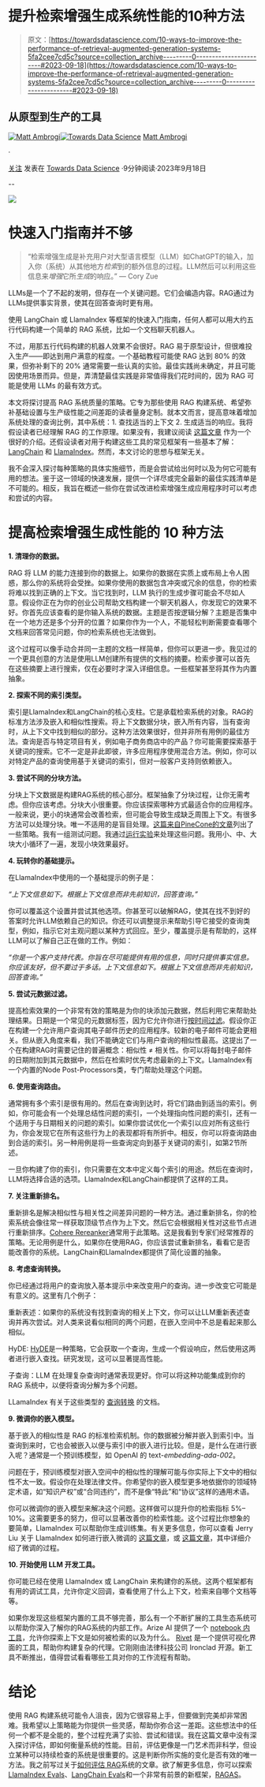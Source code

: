# 提升检索增强生成系统性能的10种方法

> 原文：[https://towardsdatascience.com/10-ways-to-improve-the-performance-of-retrieval-augmented-generation-systems-5fa2cee7cd5c?source=collection_archive---------0-----------------------#2023-09-18](https://towardsdatascience.com/10-ways-to-improve-the-performance-of-retrieval-augmented-generation-systems-5fa2cee7cd5c?source=collection_archive---------0-----------------------#2023-09-18)

## 从原型到生产的工具

[](https://mattambrogi.medium.com/?source=post_page-----5fa2cee7cd5c--------------------------------)[![Matt Ambrogi](../Images/60aec1bdc756f49ecf556056ab82f950.png)](https://mattambrogi.medium.com/?source=post_page-----5fa2cee7cd5c--------------------------------)[](https://towardsdatascience.com/?source=post_page-----5fa2cee7cd5c--------------------------------)[![Towards Data Science](../Images/a6ff2676ffcc0c7aad8aaf1d79379785.png)](https://towardsdatascience.com/?source=post_page-----5fa2cee7cd5c--------------------------------) [Matt Ambrogi](https://mattambrogi.medium.com/?source=post_page-----5fa2cee7cd5c--------------------------------)

·

[关注](https://medium.com/m/signin?actionUrl=https%3A%2F%2Fmedium.com%2F_%2Fsubscribe%2Fuser%2F1e23ad8f92c5&operation=register&redirect=https%3A%2F%2Ftowardsdatascience.com%2F10-ways-to-improve-the-performance-of-retrieval-augmented-generation-systems-5fa2cee7cd5c&user=Matt+Ambrogi&userId=1e23ad8f92c5&source=post_page-1e23ad8f92c5----5fa2cee7cd5c---------------------post_header-----------) 发表在 [Towards Data Science](https://towardsdatascience.com/?source=post_page-----5fa2cee7cd5c--------------------------------) ·9分钟阅读·2023年9月18日[](https://medium.com/m/signin?actionUrl=https%3A%2F%2Fmedium.com%2F_%2Fvote%2Ftowards-data-science%2F5fa2cee7cd5c&operation=register&redirect=https%3A%2F%2Ftowardsdatascience.com%2F10-ways-to-improve-the-performance-of-retrieval-augmented-generation-systems-5fa2cee7cd5c&user=Matt+Ambrogi&userId=1e23ad8f92c5&source=-----5fa2cee7cd5c---------------------clap_footer-----------)

--

[](https://medium.com/m/signin?actionUrl=https%3A%2F%2Fmedium.com%2F_%2Fbookmark%2Fp%2F5fa2cee7cd5c&operation=register&redirect=https%3A%2F%2Ftowardsdatascience.com%2F10-ways-to-improve-the-performance-of-retrieval-augmented-generation-systems-5fa2cee7cd5c&source=-----5fa2cee7cd5c---------------------bookmark_footer-----------)![](../Images/abcb15689ece03425fe79b2d191b0ae0.png)

# 快速入门指南并不够

> “检索增强生成是补充用户对大型语言模型（LLM）如ChatGPT的输入，加入你（系统）从其他地方*检索*到的额外信息的过程。LLM然后可以利用这些信息来*增强*它所*生成*的响应。” — Cory Zue

LLMs是一个了不起的发明，但存在一个关键问题。它们会编造内容。RAG通过为LLMs提供事实背景，使其在回答查询时更有用。

使用 LangChain 或 LlamaIndex 等框架的快速入门指南，任何人都可以用大约五行代码构建一个简单的 RAG 系统，比如一个文档聊天机器人。

不过，用那五行代码构建的机器人效果不会很好。RAG 易于原型设计，但很难投入生产——即达到用户满意的程度。一个基础教程可能使 RAG 达到 80% 的效果，但弥补剩下的 20% 通常需要一些认真的实验。最佳实践尚未确定，并且可能因使用场景而异。但是，弄清楚最佳实践是非常值得我们花时间的，因为 RAG 可能是使用 LLMs 的最有效方式。

本文将探讨提高 RAG 系统质量的策略。它专为那些使用 RAG 构建系统、希望弥补基础设置与生产级性能之间差距的读者量身定制。就本文而言，提高意味着增加系统处理的查询比例，其中系统：1. 查找适当的上下文 2. 生成适当的响应。我将假设读者已经理解 RAG 的工作原理。如果没有，我建议阅读 [这篇文章](https://scriv.ai/guides/retrieval-augmented-generation-overview/) 作为一个很好的介绍。还假设读者对用于构建这些工具的常见框架有一些基本了解：[LangChain](https://www.langchain.com/) 和 [LlamaIndex](https://gpt-index.readthedocs.io/en/stable/getting_started/starter_example.html)。然而，本文讨论的思想与框架无关。

我不会深入探讨每种策略的具体实施细节，而是会尝试给出何时以及为何它可能有用的想法。鉴于这一领域的快速发展，提供一个详尽或完全最新的最佳实践清单是不可能的。相反，我旨在概述一些你在尝试改进检索增强生成应用程序时可以考虑和尝试的内容。

# 提高检索增强生成性能的 10 种方法

**1. 清理你的数据。**

RAG 将 LLM 的能力连接到你的数据上。如果你的数据在实质上或布局上令人困惑，那么你的系统将会受挫。如果你使用的数据包含冲突或冗余的信息，你的检索将难以找到正确的上下文。当它找到时，LLM 执行的生成步骤可能会不尽如人意。假设你正在为你的创业公司帮助文档构建一个聊天机器人，你发现它的效果不好。你首先应该查看的是你输入系统的数据。主题是否按逻辑分解？主题是否集中在一个地方还是多个分开的位置？如果你作为一个人，不能轻松判断需要查看哪个文档来回答常见问题，你的检索系统也无法做到。

这个过程可以像手动合并同一主题的文档一样简单，但你可以更进一步。我见过的一个更具创意的方法是使用LLM创建所有提供的文档的摘要。检索步骤可以首先在这些摘要上进行搜索，仅在必要时才深入详细信息。一些框架甚至将其作为内置抽象。

**2\. 探索不同的索引类型。**

索引是LlamaIndex和LangChain的核心支柱。它是承载检索系统的对象。RAG的标准方法涉及嵌入和相似性搜索。将上下文数据分块，嵌入所有内容，当有查询时，从上下文中找到相似的部分。这种方法效果很好，但并非所有用例的最佳方法。查询是否与特定项目有关，例如电子商务商店中的产品？你可能需要探索基于关键词的搜索。它不一定是非此即彼，许多应用程序使用混合方法。例如，你可以对特定产品的查询使用基于关键词的索引，但对一般客户支持则依赖嵌入。

**3\. 尝试不同的分块方法。**

分块上下文数据是构建RAG系统的核心部分。框架抽象了分块过程，让你无需考虑。但你应该考虑。分块大小很重要。你应该探索哪种方式最适合你的应用程序。一般来说，更小的块通常会改善检索，但可能会导致生成缺乏周围上下文。有很多方法可以处理分块。唯一不适用的是盲目处理。[这篇来自PineCone的文章](https://www.pinecone.io/learn/chunking-strategies/)列出了一些策略。我有一组测试问题。我通过[运行实验](https://www.mattambrogi.com/posts/chunk-size-matters/)来处理这些问题。我用小、中、大块大小循环了一遍，发现小块效果最好。

**4\. 玩转你的基础提示。**

在LlamaIndex中使用的一个基础提示的例子是：

*“上下文信息如下。根据上下文信息而非先前知识，回答查询。”*

你可以覆盖这个设置并尝试其他选项。你甚至可以破解RAG，使其在找不到好的答案时允许LLM依赖自己的知识。你还可以调整提示来帮助引导它接受的查询类型，例如，指示它对主观问题以某种方式回应。至少，覆盖提示是有帮助的，这样LLM可以了解自己正在做的工作。例如：

*“你是一个客户支持代表。你旨在尽可能提供有用的信息，同时只提供事实信息。你应该友好，但不要过于多话。上下文信息如下。根据上下文信息而非先前知识，回答查询。”*

**5\. 尝试元数据过滤。**

提高检索效果的一个非常有效的策略是为你的块添加元数据，然后利用它来帮助处理结果。日期是一个常见的元数据标签，因为它允许你进行[按时间过滤](https://www.mattambrogi.com/posts/recency-for-chatbots/)。假设你正在构建一个允许用户查询其电子邮件历史的应用程序。较新的电子邮件可能会更相关。但从嵌入角度来看，我们不能确定它们与用户查询的相似性最高。这提出了一个在构建RAG时需要记住的普遍概念：相似性 ≠ 相关性。你可以将每封电子邮件的日期附加到其元数据中，然后在检索时优先考虑最新的上下文。LlamaIndex有一个内置的Node Post-Processors类，专门帮助处理这个问题。

**6\. 使用查询路由。**

通常拥有多个索引是很有用的。然后在查询到达时，将它们路由到适当的索引。例如，你可能会有一个处理总结性问题的索引，一个处理指向性问题的索引，还有一个适用于与日期相关的问题的索引。如果你尝试优化一个索引以应对所有这些行为，你会发现它在所有这些行为上的表现都将有所折中。相反，你可以将查询路由到合适的索引。另一种用例是将一些查询定向到基于关键词的索引，如第2节所述。

一旦你构建了你的索引，你只需要在文本中定义每个索引的用途。然后在查询时，LLM将选择合适的选项。LlamaIndex和LangChain都提供了这样的工具。

**7\. 关注重新排名。**

重新排名是解决相似性与相关性之间差异问题的一种方法。通过重新排名，你的检索系统会像往常一样获取顶级节点作为上下文。然后它会根据相关性对这些节点进行重新排序。[Cohere Rereanker](https://docs.cohere.com/docs/reranking)通常用于此策略。这是我看到专家们经常推荐的策略。无论用例是什么，如果你在使用RAG，你应该尝试重新排名，看看它是否能改善你的系统。LangChain和LlamaIndex都提供了简化设置的抽象。

**8\. 考虑查询转换。**

你已经通过将用户的查询放入基本提示中来改变用户的查询。进一步改变它可能是有意义的。这里有几个例子：

重新表述：如果你的系统没有找到查询的相关上下文，你可以让LLM重新表述查询并再次尝试。对人类来说看似相同的两个问题，在嵌入空间中不总是看起来那么相似。

HyDE: [HyDE](http://boston.lti.cs.cmu.edu/luyug/HyDE/HyDE.pdf)是一种策略，它会获取一个查询，生成一个假设响应，然后使用这两者进行嵌入查找。研究发现，这可以显著提高性能。

子查询：LLM 在处理复杂查询时通常表现更好。你可以将这种功能集成到你的 RAG 系统中，以便将查询分解为多个问题。

LLamaIndex 有关于这些类型的 [查询转换](https://gpt-index.readthedocs.io/en/v0.6.9/how_to/query/query_transformations.html) 的文档。

**9\. 微调你的嵌入模型。**

基于嵌入的相似性是 RAG 的标准检索机制。你的数据被分解并嵌入到索引中。当查询到来时，它也会被嵌入以便与索引中的嵌入进行比较。但是，是什么在进行嵌入呢？通常是一个预训练模型，如 OpenAI 的 text-*embedding*-*ada*-*002*。

问题在于，预训练模型对嵌入空间中的相似性的理解可能与你实际上下文中的相似性不太一致。假设你在处理法律文件。你希望你的嵌入模型更多地依据你的领域特定术语，如“知识产权”或“合同违约”，而不是像“特此”和“协议”这样的通用术语。

你可以微调你的嵌入模型来解决这个问题。这样做可以提升你的检索指标 5%–10%。这需要更多的努力，但可以显著改善你的检索性能。这个过程比你想象的要简单，LlamaIndex 可以帮助你生成训练集。有关更多信息，你可以查看 Jerry Liu 关于 LlamaIndex 如何进行嵌入微调的 [这篇文章](https://medium.com/llamaindex-blog/fine-tuning-embeddings-for-rag-with-synthetic-data-e534409a3971)，或 [这篇文章](https://betterprogramming.pub/fine-tuning-your-embedding-model-to-maximize-relevance-retrieval-in-rag-pipeline-2ea3fa231149)，其中详细介绍了微调的过程。

**10\. 开始使用 LLM 开发工具。**

你可能已经在使用 LlamaIndex 或 LangChain 来构建你的系统。这两个框架都有有用的调试工具，允许你定义回调，查看使用了什么上下文，检索来自哪个文档等等。

如果你发现这些框架内置的工具不够完善，那么有一个不断扩展的工具生态系统可以帮助你深入了解你的RAG系统的内部工作。Arize AI 提供了一个 [notebook 内工具](https://arize.com/resource/arizeobserve-introducing-phoenix-ml-observability-in-your-notebook/)，允许你探索上下文是如何被检索的以及为什么。 [Rivet](https://news.ycombinator.com/item?id=37433218) 是一个提供可视化界面的工具，帮助你构建复杂的代理。它刚刚由法律科技公司 Ironclad 开源。新工具不断推出，值得尝试看看哪些工具对你的工作流程有帮助。

# 结论

使用 RAG 构建系统可能令人沮丧，因为它很容易上手，但要做到完美却非常困难。我希望以上策略能为你提供一些灵感，帮助你弥合这一差距。这些想法中的任何一个都不是全能的，整个过程充满了实验、尝试和错误。我在这篇文章中没有深入探讨评估，即如何衡量系统的性能。目前，评估更像是一门艺术而非科学，但设立某种可以持续检查的系统是很重要的。这是判断你所实施的变化是否有效的唯一方法。我之前写过关于[如何评估 RAG](https://www.mattambrogi.com/posts/evaluating-chatbots/)系统的文章。欲了解更多信息，你可以探索[LlamaIndex Evals](https://gpt-index.readthedocs.io/en/v0.7.2/how_to/evaluation/evaluation.html)、[LangChain Evals](https://blog.langchain.dev/evaluating-rag-pipelines-with-ragas-langsmith/)和一个非常有前景的新框架，[RAGAS](https://blog.langchain.dev/evaluating-rag-pipelines-with-ragas-langsmith/)。
